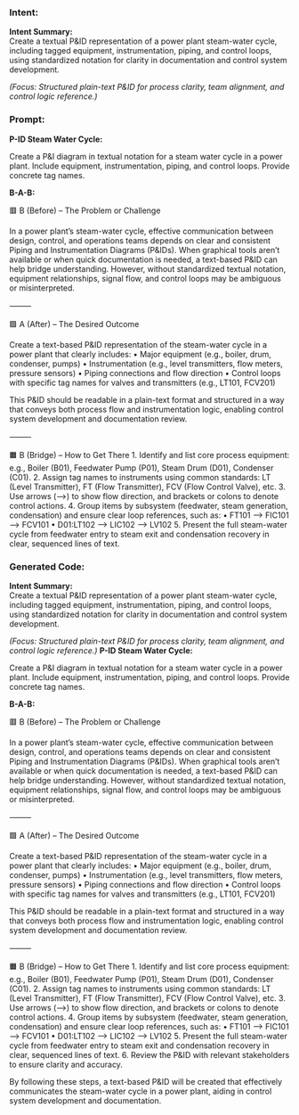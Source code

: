 ### Intent:
**Intent Summary:**  
Create a textual P&ID representation of a power plant steam-water cycle, including tagged equipment, instrumentation, piping, and control loops, using standardized notation for clarity in documentation and control system development.  

*(Focus: Structured plain-text P&ID for process clarity, team alignment, and control logic reference.)*

### Prompt:
**P-ID Steam Water Cycle:**

Create a P&I diagram in textual notation for a steam water cycle in a power plant. Include equipment, instrumentation, piping, and control loops. Provide concrete tag names.


**B-A-B:**

🟥 B (Before) – The Problem or Challenge

In a power plant’s steam-water cycle, effective communication between design, control, and operations teams depends on clear and consistent Piping and Instrumentation Diagrams (P&IDs). When graphical tools aren’t available or when quick documentation is needed, a text-based P&ID can help bridge understanding. However, without standardized textual notation, equipment relationships, signal flow, and control loops may be ambiguous or misinterpreted.

⸻

🟩 A (After) – The Desired Outcome

Create a text-based P&ID representation of the steam-water cycle in a power plant that clearly includes:
	•	Major equipment (e.g., boiler, drum, condenser, pumps)
	•	Instrumentation (e.g., level transmitters, flow meters, pressure sensors)
	•	Piping connections and flow direction
	•	Control loops with specific tag names for valves and transmitters (e.g., LT101, FCV201)

This P&ID should be readable in a plain-text format and structured in a way that conveys both process flow and instrumentation logic, enabling control system development and documentation review.

⸻

🟧 B (Bridge) – How to Get There
	1.	Identify and list core process equipment: e.g., Boiler (B01), Feedwater Pump (P01), Steam Drum (D01), Condenser (C01).
	2.	Assign tag names to instruments using common standards: LT (Level Transmitter), FT (Flow Transmitter), FCV (Flow Control Valve), etc.
	3.	Use arrows (-->) to show flow direction, and brackets or colons to denote control actions.
	4.	Group items by subsystem (feedwater, steam generation, condensation) and ensure clear loop references, such as:
	•	FT101 --> FIC101 --> FCV101
	•	D01:LT102 --> LIC102 --> LV102
	5.	Present the full steam-water cycle from feedwater entry to steam exit and condensation recovery in clear, sequenced lines of text.

### Generated Code:
**Intent Summary:**  
Create a textual P&ID representation of a power plant steam-water cycle, including tagged equipment, instrumentation, piping, and control loops, using standardized notation for clarity in documentation and control system development.  

*(Focus: Structured plain-text P&ID for process clarity, team alignment, and control logic reference.)*
**P-ID Steam Water Cycle:**

Create a P&I diagram in textual notation for a steam water cycle in a power plant. Include equipment, instrumentation, piping, and control loops. Provide concrete tag names.


**B-A-B:**

🟥 B (Before) – The Problem or Challenge

In a power plant’s steam-water cycle, effective communication between design, control, and operations teams depends on clear and consistent Piping and Instrumentation Diagrams (P&IDs). When graphical tools aren’t available or when quick documentation is needed, a text-based P&ID can help bridge understanding. However, without standardized textual notation, equipment relationships, signal flow, and control loops may be ambiguous or misinterpreted.

⸻

🟩 A (After) – The Desired Outcome

Create a text-based P&ID representation of the steam-water cycle in a power plant that clearly includes:
	•	Major equipment (e.g., boiler, drum, condenser, pumps)
	•	Instrumentation (e.g., level transmitters, flow meters, pressure sensors)
	•	Piping connections and flow direction
	•	Control loops with specific tag names for valves and transmitters (e.g., LT101, FCV201)

This P&ID should be readable in a plain-text format and structured in a way that conveys both process flow and instrumentation logic, enabling control system development and documentation review.

⸻

🟧 B (Bridge) – How to Get There
	1.	Identify and list core process equipment: e.g., Boiler (B01), Feedwater Pump (P01), Steam Drum (D01), Condenser (C01).
	2.	Assign tag names to instruments using common standards: LT (Level Transmitter), FT (Flow Transmitter), FCV (Flow Control Valve), etc.
	3.	Use arrows (-->) to show flow direction, and brackets or colons to denote control actions.
	4.	Group items by subsystem (feedwater, steam generation, condensation) and ensure clear loop references, such as:
	•	FT101 --> FIC101 --> FCV101
	•	D01:LT102 --> LIC102 --> LV102
	5.	Present the full steam-water cycle from feedwater entry to steam exit and condensation recovery in clear, sequenced lines of text.
	6.	Review the P&ID with relevant stakeholders to ensure clarity and accuracy.

By following these steps, a text-based P&ID will be created that effectively communicates the steam-water cycle in a power plant, aiding in control system development and documentation.
